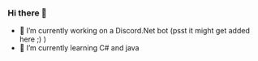 ### Hi there 👋

- 🔭 I’m currently working on a Discord.Net bot (psst it might get added here ;) )
- 🌱 I’m currently learning C# and java
